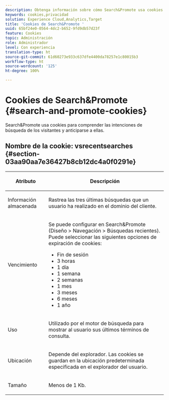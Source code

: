```yaml
---
description: Obtenga información sobre cómo Search&Promote usa cookies para comprender y anticipar las intenciones de búsqueda de los visitantes.
keywords: cookies,privacidad
solution: Experience Cloud,Analytics,Target
title: 'Cookies de Search&Promote '
uuid: 65bf24e0-0564-4dc2-b652-9fd9db57d23f
feature: Cookies
topic: Administración
role: Administrador
level: Con experiencia
translation-type: ht
source-git-commit: 61d60273e933c637dfe4400da78257e1c80015b3
workflow-type: ht
source-wordcount: '125'
ht-degree: 100%

---
```



# Cookies de Search&amp;Promote {#search-and-promote-cookies}

Search&amp;Promote usa cookies para comprender las intenciones de búsqueda de los visitantes y anticiparse a ellas.

## Nombre de la cookie: vsrecentsearches {#section-03aa90aa7e36427b8cb12dc4a0f0291e}

<table id="table_34AA90F2FFB84500A77D8F4C5008D453"> 
 <thead> 
  <tr> 
   <th colname="col1" class="entry"> <p>Atributo </p> </th> 
   <th colname="col2" class="entry"> <p>Descripción </p> </th> 
  </tr> 
 </thead>
 <tbody> 
  <tr> 
   <td colname="col1"> <p>Información almacenada </p> </td> 
   <td colname="col2"> <p> Rastrea las tres últimas búsquedas que un usuario ha realizado en el dominio del cliente. </p> </td> 
  </tr> 
  <tr> 
   <td colname="col1"> <p> Vencimiento </p> </td> 
   <td colname="col2"> <p>Se puede configurar en Search&amp;Promote (<span class="uicontrol">Diseño</span> &gt; <span class="uicontrol">Navegación</span> &gt; <span class="uicontrol">Búsquedas recientes</span>). Puede seleccionar las siguientes opciones de expiración de cookies: </p> <p> 
     <ul id="ul_28F564A6337D497699D5247F755981B8"> 
      <li id="li_6478BB5AF82341F787F92D03E277DBBB">Fin de sesión </li> 
      <li id="li_AF88B165365D4A63A82CB6ADD4542D66"> 3 horas </li> 
      <li id="li_339475FBAB2248348B54073A2386819D">1 día </li> 
      <li id="li_F30E6EF7A7FF467DB995D86AD0DF623B">1 semana </li> 
      <li id="li_77E18CF7EF8E4B24BAC5440D2B87844B">2 semanas </li> 
      <li id="li_E8A5FF4C97F64BB087422B16AD1F61DB">1 mes </li> 
      <li id="li_C170092F7E5649FE876925B58E6C8580">3 meses </li> 
      <li id="li_08BD465A900A48BDA1283263047A33FD">6 meses </li> 
      <li id="li_85FEDE0283F7426B9AF49C72B5089257">1 año </li> 
     </ul> </p> </td> 
  </tr> 
  <tr> 
   <td colname="col1"> <p> Uso </p> </td> 
   <td colname="col2"> <p>Utilizado por el motor de búsqueda para mostrar al usuario sus últimos términos de consulta. </p> </td> 
  </tr> 
  <tr> 
   <td colname="col1"> <p> Ubicación </p> </td> 
   <td colname="col2"> <p>Depende del explorador. Las cookies se guardan en la ubicación predeterminada especificada en el explorador del usuario. </p> </td> 
  </tr> 
  <tr> 
   <td colname="col1"> <p> Tamaño </p> </td> 
   <td colname="col2"> <p>Menos de 1 Kb. </p> </td> 
  </tr> 
 </tbody> 
</table>

